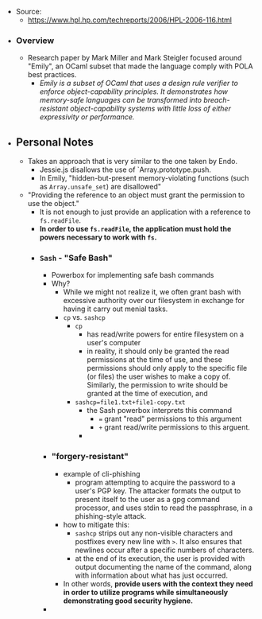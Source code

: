 - Source:
	- https://www.hpl.hp.com/techreports/2006/HPL-2006-116.html
- ### Overview
	- Research paper by Mark Miller and Mark Steigler focused around "Emily", an OCaml subset that made the language comply with POLA best practices.
		- *Emily is a subset of OCaml that uses a design rule verifier to enforce object-capability principles. It demonstrates how memory-safe languages can be transformed into breach-resistant object-capability systems with little loss of either expressivity or performance.*
- ## Personal Notes
	- Takes an approach that is very similar to the one taken by Endo.
		- Jessie.js disallows the use of `Array.prototype.push.
		- In Emily, "hidden-but-present memory-violating functions (such as `Array.unsafe_set`) are disallowed"
	- "Providing the reference to an object must grant the permission to use the object."
		- It is not enough to just provide an application with a reference to `fs.readFile`.
		- **In order to use `fs.readFile`, the application must hold the powers necessary to work with `fs`.**
		- ### `Sash` - "Safe Bash"
			- Powerbox for implementing safe bash commands
			- Why?
				- While we might not realize it, we often grant bash with excessive authority over our filesystem in exchange for having it carry out menial tasks.
				- `cp` vs. `sashcp`
					- `cp`
						- has read/write powers for entire filesystem on a user's computer
						- in reality, it should only be granted the read permissions at the time of use, and these permissions should only apply to the specific file (or files) the user wishes to make a copy of. Similarly, the permission to write should be granted at the time of execution, and
					- `sashcp=file1.txt+file1-copy.txt`
						- the Sash powerbox interprets this command
							- `=` grant "read" permissions to this argument
							- `+` grant read/write permissions to this arguent.
						-
			- ### "forgery-resistant"
				- example of cli-phishing
					- program attempting to acquire the password to a user's PGP key. The attacker formats the output to present itself to the user as a gpg command processor, and uses stdin to read the passphrase, in a phishing-style attack.
				- how to mitigate this:
					- `sashcp` strips out any non-visible characters and postfixes every new line with `>`. It also ensures that newlines occur after a specific numbers of characters.
					- at the end of its execution, the user is provided with output documenting the name of the command, along with information about what has just occurred.
				- In other words, **provide users with the context they need in order to utilize programs while simultaneously demonstrating good security hygiene.**
			-
